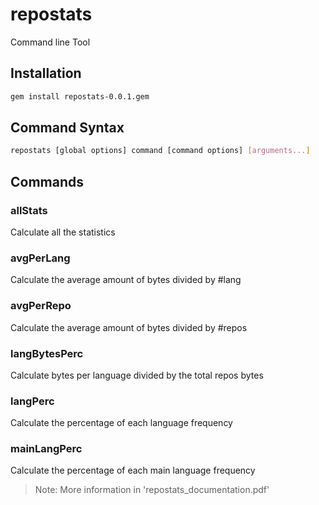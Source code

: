 # repostats

Command line Tool

## Installation

```bash
gem install repostats-0.0.1.gem
```

## Command Syntax

```bash
repostats [global options] command [command options] [arguments...]
```

## Commands

### allStats

Calculate all the statistics


### avgPerLang

Calculate the average amount of bytes divided by #lang


### avgPerRepo

Calculate the average amount of bytes divided by #repos


### langBytesPerc

Calculate bytes per language divided by the total repos bytes

### langPerc

Calculate the percentage of each language frequency 


### mainLangPerc

Calculate the percentage of each main language frequency

> Note:
More information in 'repostats_documentation.pdf'


